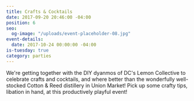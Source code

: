 ```yaml
---
title: Crafts & Cocktails
date: 2017-09-20 20:46:00 -04:00
position: 6
seo:
  og-image: "/uploads/event-placeholder-08.jpg"
event-details:
  date: 2017-10-24 00:00:00 -04:00
is-tuesday: true
category: parties
---
```


We're getting together with the DIY dyanmos of DC's Lemon Collective to celebrate crafts and cocktails, and where better than the wonderfully well-stocked Cotton & Reed distillery in Union Market! Pick up some crafty tips, libation in hand, at this productively playful event!